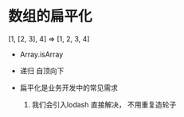 # 数组的扁平化

[1, [2, 3], 4] => [1, 2, 3, 4]
- Array.isArray
- 递归  自顶向下

- 扁平化是业务开发中的常见需求
    1. 我们会引入lodash 直接解决， 不用重复造轮子
